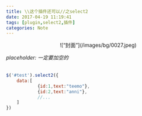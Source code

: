 ```yaml
---
title: \\这个插件还可以//之select2
date: 2017-04-19 11:19:41
tags: [plugin,select2,插件]
categories: Note
---
```

<div align=center>
![“封面”](/images/bg/0027.jpeg)
</div>
<!--more-->

*placeholder: 一定要加空的<option></option>*

```js [ 举一个栗子 ]
$('#test').select2({
    data:[
            {id:1,text:"teemo"},
            {id:2,text:"anni"},
            //...
    ]
})
```